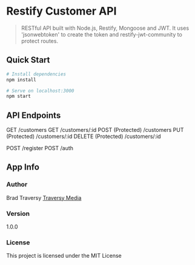 # Restify Customer API

> RESTful API built with Node.js, Restify, Mongoose and JWT. It uses 'jsonwebtoken' to create the token and restify-jwt-community to protect routes.

## Quick Start

```bash
# Install dependencies
npm install

# Serve on localhost:3000
npm start
```

## API Endpoints

GET /customers
GET /customers/:id
POST (Protected) /customers
PUT (Protected) /customers/:id
DELETE (Protected) /customers/:id

POST /register
POST /auth

## App Info

### Author

Brad Traversy
[Traversy Media](http://www.traversymedia.com)

### Version

1.0.0

### License

This project is licensed under the MIT License
